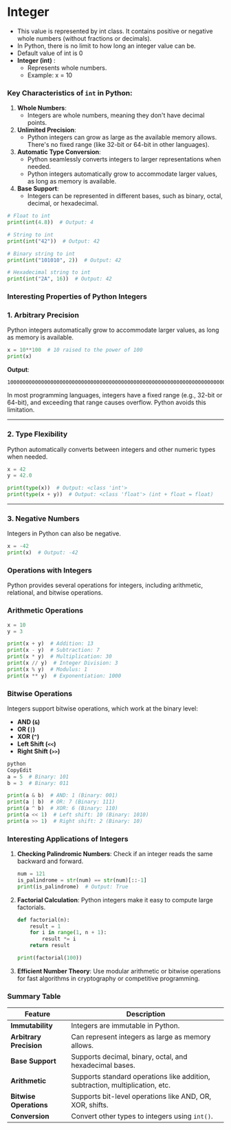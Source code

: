 # Integer

- This value is represented by int class. It contains positive or negative whole numbers (without fractions or decimals).
- In Python, there is no limit to how long an integer value can be.
- Default value of int is 0
- **Integer (int)** :
    - Represents whole numbers.
    - Example: x = 10

### **Key Characteristics of `int` in Python**:

1. **Whole Numbers**:
    - Integers are whole numbers, meaning they don't have decimal points.
2. **Unlimited Precision**:
    - Python integers can grow as large as the available memory allows. There's no fixed range (like 32-bit or 64-bit in other languages).
3. **Automatic Type Conversion**:
    - Python seamlessly converts integers to larger representations when needed.
    - Python integers automatically grow to accommodate larger values, as long as memory is available.
4. **Base Support**:
    - Integers can be represented in different bases, such as binary, octal, decimal, or hexadecimal.

```python
# Float to int
print(int(4.8))  # Output: 4

# String to int
print(int("42"))  # Output: 42

# Binary string to int
print(int("101010", 2))  # Output: 42

# Hexadecimal string to int
print(int("2A", 16))  # Output: 42

```

### **Interesting Properties of Python Integers**

### **1. Arbitrary Precision**

Python integers automatically grow to accommodate larger values, as long as memory is available.

```python
x = 10**100  # 10 raised to the power of 100
print(x)

```

**Output**:

```
10000000000000000000000000000000000000000000000000000000000000000000000000000000000000000000000000000

```

In most programming languages, integers have a fixed range (e.g., 32-bit or 64-bit), and exceeding that range causes overflow. Python avoids this limitation.

---

### **2. Type Flexibility**

Python automatically converts between integers and other numeric types when needed.

```python
x = 42
y = 42.0

print(type(x))  # Output: <class 'int'>
print(type(x + y))  # Output: <class 'float'> (int + float = float)

```

---

### **3. Negative Numbers**

Integers in Python can also be negative.

```python
x = -42
print(x)  # Output: -42

```

### **Operations with Integers**

Python provides several operations for integers, including arithmetic, relational, and bitwise operations.

### **Arithmetic Operations**

```python
x = 10
y = 3

print(x + y)  # Addition: 13
print(x - y)  # Subtraction: 7
print(x * y)  # Multiplication: 30
print(x // y)  # Integer Division: 3
print(x % y)  # Modulus: 1
print(x ** y)  # Exponentiation: 1000

```

### **Bitwise Operations**

Integers support bitwise operations, which work at the binary level:

- **AND (`&`)**
- **OR (`|`)**
- **XOR (`^`)**
- **Left Shift (`<<`)**
- **Right Shift (`>>`)**

```python
python
CopyEdit
a = 5  # Binary: 101
b = 3  # Binary: 011

print(a & b)  # AND: 1 (Binary: 001)
print(a | b)  # OR: 7 (Binary: 111)
print(a ^ b)  # XOR: 6 (Binary: 110)
print(a << 1)  # Left shift: 10 (Binary: 1010)
print(a >> 1)  # Right shift: 2 (Binary: 10)

```

### **Interesting Applications of Integers**

1. **Checking Palindromic Numbers**:
Check if an integer reads the same backward and forward.
    
    ```python
    num = 121
    is_palindrome = str(num) == str(num)[::-1]
    print(is_palindrome)  # Output: True
    
    ```
    
2. **Factorial Calculation**:
Python integers make it easy to compute large factorials.
    
    ```python
    def factorial(n):
        result = 1
        for i in range(1, n + 1):
            result *= i
        return result
    
    print(factorial(100))
    
    ```
    
3. **Efficient Number Theory**:
Use modular arithmetic or bitwise operations for fast algorithms in cryptography or competitive programming.

### **Summary Table**

| **Feature** | **Description** |
| --- | --- |
| **Immutability** | Integers are immutable in Python. |
| **Arbitrary Precision** | Can represent integers as large as memory allows. |
| **Base Support** | Supports decimal, binary, octal, and hexadecimal bases. |
| **Arithmetic** | Supports standard operations like addition, subtraction, multiplication, etc. |
| **Bitwise Operations** | Supports bit-level operations like AND, OR, XOR, shifts. |
| **Conversion** | Convert other types to integers using `int()`. |